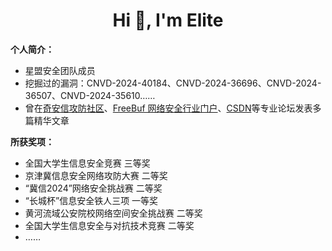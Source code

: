 <h1 align="center">Hi 👋, I'm Elite</h1>

**个人简介：**

- 星盟安全团队成员
- 挖掘过的漏洞：CNVD-2024-40184、CNVD-2024-36696、CNVD-2024-36507、CNVD-2024-35610……
- 曾在[奇安信攻防社区](https://forum.butian.net/people/20163)、[FreeBuf 网络安全行业门户](https://www.freebuf.com/author/FreeBuf_445771)、[CSDN](https://blog.csdn.net/Elite__zhb)等专业论坛发表多篇精华文章

**所获奖项：**

- 全国大学生信息安全竞赛 三等奖
- 京津冀信息安全网络攻防大赛 二等奖
- “冀信2024”网络安全挑战赛 二等奖
- “长城杯”信息安全铁人三项 一等奖
- 黄河流域公安院校网络空间安全挑战赛 二等奖
- 全国大学生信息安全与对抗技术竞赛 二等奖
- ……



 
